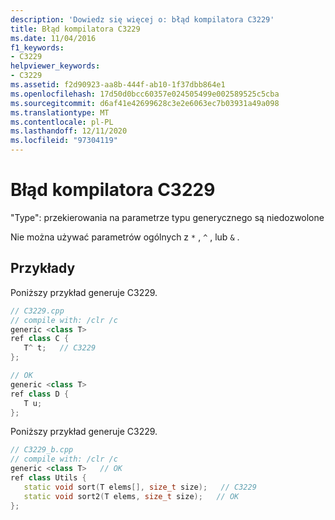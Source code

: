 ```yaml
---
description: 'Dowiedz się więcej o: błąd kompilatora C3229'
title: Błąd kompilatora C3229
ms.date: 11/04/2016
f1_keywords:
- C3229
helpviewer_keywords:
- C3229
ms.assetid: f2d90923-aa8b-444f-ab10-1f37dbb864e1
ms.openlocfilehash: 17d50d0bcc60357e024505499e002589525c5cba
ms.sourcegitcommit: d6af41e42699628c3e2e6063ec7b03931a49a098
ms.translationtype: MT
ms.contentlocale: pl-PL
ms.lasthandoff: 12/11/2020
ms.locfileid: "97304119"
---
```

# <a name="compiler-error-c3229"></a>Błąd kompilatora C3229

"Type": przekierowania na parametrze typu generycznego są niedozwolone

Nie można używać parametrów ogólnych z `*` , `^` , lub `&` .

## <a name="examples"></a>Przykłady

Poniższy przykład generuje C3229.

```cpp
// C3229.cpp
// compile with: /clr /c
generic <class T>
ref class C {
   T^ t;   // C3229
};

// OK
generic <class T>
ref class D {
   T u;
};
```

Poniższy przykład generuje C3229.

```cpp
// C3229_b.cpp
// compile with: /clr /c
generic <class T>   // OK
ref class Utils {
   static void sort(T elems[], size_t size);   // C3229
   static void sort2(T elems, size_t size);   // OK
};
```
